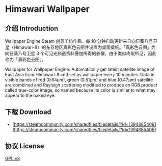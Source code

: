 # Himawari Wallpaper

## 介绍 Introduction

Wallpaper Engine Steam 创意工坊作品。每 10 分钟自动更新来自向日葵八号卫星（Himawari-8）的东亚地区真彩色云图并设置为桌面壁纸。「真彩色云图」为向日葵八号卫星 3 个可见光频道资料叠加所得的影像，由于类似肉眼所见，因此称为「真彩色云图」。

Wallpaper for Wallpaper Engine. Automatically get latest satellite image of East Asia from Himawari-8 and set as wallpaper every 10 minutes. Data in visible bands of red (0.64µm), green (0.51µm) and blue (0.47µm) satellite are combined and Rayleigh scattering modified to produce an RGB product called true-color image, so named because its color is similar to what may appear to the naked eye.

## 下载 Download

* [https://steamcommunity.com/sharedfiles/filedetails/?id=1394885409](https://steamcommunity.com/sharedfiles/filedetails/?id=1394885409)

## 协议 License

[GPL v3](LICENSE)
